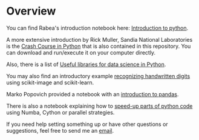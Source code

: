# Overview

You can find Rabea's introduction notebook here: [Introduction to python](http://nbviewer.jupyter.org/github/scholich/python-overview/blob/master/Python_introduction.ipynb).

A more extensive introduction by Rick Muller, Sandia National Laboratories is the [Crash Course in Python](http://nbviewer.jupyter.org/github/scholich/python-overview/blob/master/Crash_course_v0.6.ipynb)
that is also contained in this repository. You can download and run/execute it on your computer directly.

Also, there is a list of [Useful libraries for data science in Python](python_data_libraries.md).

You may also find an introductory example [recognizing handwritten digits](http://nbviewer.jupyter.org/github/scholich/python-overview/blob/master/find_digits_and_predict.ipynb) using scikit-image and scikit-learn.

Marko Popovich provided a notebook with an [introduction to pandas](http://nbviewer.jupyter.org/github/scholich/python-overview/blob/master/pandas_introduction.ipynb).

There is also a notebook explaining how to [speed-up parts of python code](http://nbviewer.jupyter.org/github/scholich/python-overview/blob/master/performance_strategies.ipynb)   using Numba, Cython or parallel strategies.

If you need help setting something up or have other questions or suggestions, feel free to send me an [email](mailto:scholich@pks.mpg.de).
